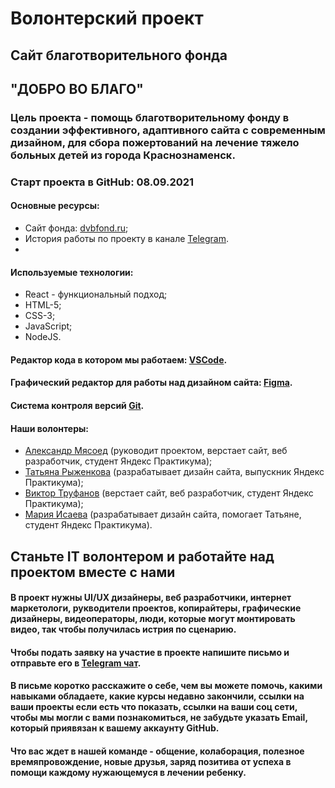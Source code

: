 # Волонтерский проект 
## Сайт благотворительного фонда 
## "ДОБРО ВО БЛАГО"

### Цель проекта - помощь благотворительному фонду в создании эффективного, адаптивного сайта с современным дизайном, для сбора пожертований на лечение тяжело больных детей из города Краснознаменск.

### Старт проекта в GitHub: 08.09.2021

#### Основные ресурсы:
* Сайт фонда: [dvbfond.ru](https://dvbfond.ru/);
* История работы по проекту в канале [Telegram](https://t.me/it_volunteer).
* 
#### Используемые технологии: 
* React - функциональный подход;
* HTML-5;
* CSS-3;
* JavaScript;
* NodeJS.

#### Редактор кода в котором мы работаем: [VSCode](https://code.visualstudio.com/download).

#### Графический редактор для работы над дизайном сайта: [Figma](https://www.figma.com/file/I1j4vHUpw6f4ZGzvXWXkzA/NKO?node-id=0%3A1).

#### Система контроля версий [Git](https://git-scm.com/downloads).

#### Наши волонтеры:
* [Александр Мясоед](https://t.me/alex_it_volunteer) (руководит проектом, верстает сайт, веб разработчик, студент Яндекс Практикума);
* [Татьяна Рыженкова](https://t.me/TanyaRyzhenkova) (разрабатывает дизайн сайта, выпускник Яндекс Практикума); 
* [Виктор Труфанов](https://t.me/trufan_off) (верстает сайт, веб разработчик, студент Яндекс Практикума); 
* [Мария Исаева](https://t.me/isaevaMB) (разрабатывает дизайн сайта, помогает Татьяне, студент Яндекс Практикума).

## Станьте IT волонтером и работайте над проектом вместе с нами

#### В проект нужны UI/UX дизайнеры, веб разработчики, интернет маркетологи, рукводители проектов, копирайтеры, графические дизайнеры, видеоператоры, люди, которые могут монтировать видео, так чтобы получилась истрия по сценарию.

#### Чтобы подать заявку на участие в проекте напишите письмо и отправьте его в [Telegram чат](https://t.me/alex_it_volunteer).

#### В письме коротко расскажите о себе, чем вы можете помочь, какими навыками обладаете, какие курсы недавно закончили, ссылки на ваши проекты если есть что показать, ссылки на ваши соц сети, чтобы мы могли с вами познакомиться, не забудьте указать Email, который приявязан к вашему аккаунту GitHub.

#### Что вас ждет в нашей команде - общение, колаборация, полезное времяпровождение, новые друзья, заряд позитива от успеха в помощи каждому нужающемуся в лечении ребенку.


